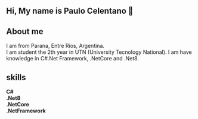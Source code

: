## Hi, My name is Paulo Celentano 👋

## About me
I am from Parana, Entre Rios, Argentina.  
I am student the 2th year in UTN (University Tecnology National). I am have knowledge in C#.Net Framework, .NetCore and .Net8.

## skills

**C#**  
**.Net8**  
**.NetCore**  
**.NetFramework**  
<!--
**CelentanoPaulo/CelentanoPaulo** is a ✨ _special_ ✨ repository because its `README.md` (this file) appears on your GitHub profile.

Here are some ideas to get you started:

- 🔭 I’m currently working on ...
- 🌱 I’m currently learning ...
- 👯 I’m looking to collaborate on ...
- 🤔 I’m looking for help with ...
- 💬 Ask me about ...
- 📫 How to reach me: ...
- 😄 Pronouns: ...
- ⚡ Fun fact: ...
-->
